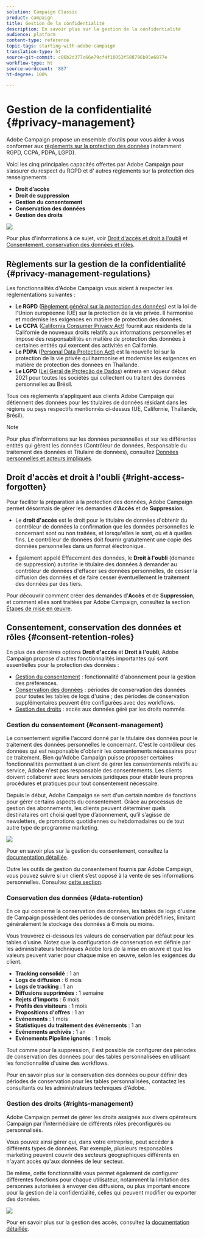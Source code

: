 ```yaml
---
solution: Campaign Classic
product: campaign
title: Gestion de la confidentialité
description: En savoir plus sur la gestion de la confidentialité
audience: platform
content-type: reference
topic-tags: starting-with-adobe-campaign
translation-type: ht
source-git-commit: c86b2d377c66e79cf4f10053f588796b95e6877e
workflow-type: ht
source-wordcount: '887'
ht-degree: 100%

---
```



# Gestion de la confidentialité {#privacy-management}

Adobe Campaign propose un ensemble d’outils pour vous aider à vous conformer aux [règlements sur la protection des données](#privacy-management-regulations) (notamment RGPD, CCPA, PDPA, LGPD).

Voici les cinq principales capacités offertes par Adobe Campaign pour s’assurer du respect du RGPD et d’ autres règlements sur la protection des renseignements :
* **Droit d’accès**
* **Droit de suppression**
* **Gestion du consentement**
* **Conservation des données**
* **Gestion des droits**

![](assets/privacy-gdpr-use-cases.png)

Pour plus d&#39;informations à ce sujet, voir [Droit d&#39;accès et droit à l&#39;oubli](#right-access-forgotten) et [Consentement, conservation des données et rôles](#consent-retention-roles).

<!--This section presents general information on what Privacy management is and the features provided by Adobe Campaign to manage the [Right to Access and Right to be Forgotten](#right-access-forgotten).

It also contains information on important features to manage Privacy ([Consent, Retention and Roles](#consent-retention-roles)), as well as best practices to help you with your Privacy compliance when using Adobe Campaign.-->

## Règlements sur la gestion de la confidentialité {#privacy-management-regulations}

Les fonctionnalités d&#39;Adobe Campaign vous aident à respecter les réglementations suivantes :

* **Le RGPD** ([Règlement général sur la protection des données](https://ec.europa.eu/info/law/law-topic/data-protection/reform/what-does-general-data-protection-regulation-gdpr-govern_fr)) est la loi de l&#39;Union européenne (UE) sur la protection de la vie privée. Il harmonise et modernise les exigences en matière de protection des données.
* **Le CCPA** ([California Consumer Privacy Act](https://leginfo.legislature.ca.gov/faces/codes_displayText.xhtml?lawCode=CIV&amp;division=3.&amp;title=1.81.5.&amp;part=4.&amp;chapter=&amp;article=)) fournit aux résidents de la Californie de nouveaux droits relatifs aux informations personnelles et impose des responsabilités en matière de protection des données à certaines entités qui exercent des activités en Californie.
* **Le PDPA** ([Personal Data Protection Act)](https://secureprivacy.ai/thailand-pdpa-summary-what-businesses-need-to-know/) est la nouvelle loi sur la protection de la vie privée qui harmonise et modernise les exigences en matière de protection des données en Thaïlande.
* **Le LGPD** ([Lei Geral de Proteção de Dados](https://iapp.org/media/pdf/resource_center/Brazilian_General_Data_Protection_Law.pdf)) entrera en vigueur début 2021 pour toutes les sociétés qui collectent ou traitent des données personnelles au Brésil.

Tous ces règlements s&#39;appliquent aux clients Adobe Campaign qui détiennent des données pour les titulaires de données résidant dans les régions ou pays respectifs mentionnés ci-dessus (UE, Californie, Thaïlande, Brésil).

<!--Several Privacy capabilities are available in Adobe Campaign, including consent management, data retention settings, and rights management. See [Consent, Retention and Roles](#consent-retention-roles). In addition to this, Adobe Campaign helps facilitate your readiness as Data Controller for certain Privacy requests. See [Right to Access and Right to be Forgotten](#right-access-forgotten).-->

>[!NOTE]
>
>Pour plus d&#39;informations sur les données personnelles et sur les différentes entités qui gèrent les données (Contrôleur de données, Responsable du traitement des données et Titulaire de données), consultez [Données personnelles et acteurs impliqués](../../platform/using/privacy-and-recommendations.md#personal-data).

## Droit d&#39;accès et droit à l&#39;oubli {#right-access-forgotten}

Pour faciliter la préparation à la protection des données, Adobe Campaign permet désormais de gérer les demandes d&#39;**Accès** et de **Suppression**.

* Le **droit d&#39;accès** est le droit pour le titulaire de données d&#39;obtenir du contrôleur de données la confirmation que les données personnelles le concernant sont ou non traitées, et lorsqu&#39;elles le sont, où et à quelles fins. Le contrôleur de données doit fournir gratuitement une copie des données personnelles dans un format électronique.

* Également appelé Effacement des données, le **Droit à l&#39;oubli** (demande de suppression) autorise le titulaire des données à demander au contrôleur de données d&#39;effacer ses données personnelles, de cesser la diffusion des données et de faire cesser éventuellement le traitement des données par des tiers.

Pour découvrir comment créer des demandes d’**Accès** et de **Suppression**, et comment elles sont traitées par Adobe Campaign, consultez la section [Étapes de mise en œuvre](../../platform/using/privacy-requests.md).

<!--Tutorials on Privacy management in Campaign Standard are also available [here](https://docs.adobe.com/content/help/en/campaign-standard-learn/tutorials/privacy/privacy-overview.html).
https://experienceleague.corp.adobe.com/docs/campaign-standard-learn/tutorials/privacy/privacy-overview.html?lang=en-->

## Consentement, conservation des données et rôles {#consent-retention-roles}

En plus des dernières options **Droit d&#39;accès** et **Droit à l&#39;oubli**, Adobe Campaign propose d&#39;autres fonctionnalités importantes qui sont essentielles pour la protection des données :

* [Gestion du consentement](#consent-management) : fonctionnalité d&#39;abonnement pour la gestion des préférences.
* [Conservation des données](#data-retention) : périodes de conservation des données pour toutes les tables de logs d&#39;usine ; des périodes de conservation supplémentaires peuvent être configurées avec des workflows.
* [Gestion des droits](#rights-management) : accès aux données géré par les droits nommés

### Gestion du consentement {#consent-management}

Le consentement signifie l&#39;accord donné par le titulaire des données pour le traitement des données personnelles le concernant. C&#39;est le contrôleur des données qui est responsable d&#39;obtenir les consentements nécessaires pour ce traitement. Bien qu&#39;Adobe Campaign puisse proposer certaines fonctionnalités permettant à un client de gérer les consentements relatifs au service, Adobe n&#39;est pas responsable des consentements. Les clients doivent collaborer avec leurs services juridiques pour établir leurs propres procédures et pratiques pour tout consentement nécessaire.

Depuis le début, Adobe Campaign se sert d&#39;un certain nombre de fonctions pour gérer certains aspects du consentement. Grâce au processus de gestion des abonnements, les clients peuvent déterminer quels destinataires ont choisi quel type d’abonnement, qu’il s’agisse de newsletters, de promotions quotidiennes ou hebdomadaires ou de tout autre type de programme marketing.

![](assets/privacy-consent-management.png)

Pour en savoir plus sur la gestion du consentement, consultez la [documentation détaillée](../../delivery/using/managing-subscriptions.md).

Outre les outils de gestion du consentement fournis par Adobe Campaign, vous pouvez suivre si un client s’est opposé à la vente de ses informations personnelles. Consultez [cette section](../../platform/using/privacy-requests.md#sale-of-personal-information-ccpa).

### Conservation des données {#data-retention}

En ce qui concerne la conservation des données, les tables de logs d&#39;usine de Campaign possèdent des périodes de conservation prédéfinies, limitant généralement le stockage des données à 6 mois ou moins.

Vous trouverez ci-dessous les valeurs de conservation par défaut pour les tables d’usine. Notez que la configuration de conservation est définie par les administrateurs techniques Adobe lors de la mise en œuvre et que les valeurs peuvent varier pour chaque mise en œuvre, selon les exigences du client.

* **Tracking consolidé** : 1 an
* **Logs de diffusion** : 6 mois
* **Logs de tracking** : 1 an
* **Diffusions supprimées** : 1 semaine
* **Rejets d&#39;imports** : 6 mois
* **Profils des visiteurs** : 1 mois
* **Propositions d&#39;offres** : 1 an
* **Evénements** : 1 mois
* **Statistiques du traitement des événements** : 1 an
* **Evénements archivés** : 1 an
* **Evénements Pipeline ignorés** : 1 mois

Tout comme pour la suppression, il est possible de configurer des périodes de conservation des données pour des tables personnalisées en utilisant les fonctionnalité d&#39;usine des workflows.

Pour en savoir plus sur la conservation des données ou pour définir des périodes de conservation pour les tables personnalisées, contactez les consultants ou les administrateurs techniques d&#39;Adobe.

### Gestion des droits {#rights-management}

Adobe Campaign permet de gérer les droits assignés aux divers opérateurs Campaign par l&#39;intermédiaire de différents rôles préconfigurés ou personnalisés.

Vous pouvez ainsi gérer qui, dans votre entreprise, peut accéder à différents types de données. Par exemple, plusieurs responsables marketing peuvent couvrir des secteurs géographiques différents en n&#39;ayant accès qu&#39;aux données de leur secteur.

De même, cette fonctionnalité vous permet également de configurer différentes fonctions pour chaque utilisateur, notamment la limitation des personnes autorisées à envoyer des diffusions, ou plus important encore pour la gestion de la confidentialité, celles qui peuvent modifier ou exporter des données.

![](assets/privacy-user-management.png)

Pour en savoir plus sur la gestion des accès, consultez la [documentation détaillée](../../platform/using/access-management.md).